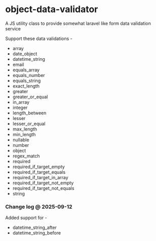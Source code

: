# object-data-validator
A JS utility class to provide somewhat laravel like form data validation service

Support these data validations - 

- array
- date_object
- datetime_string
- email
- equals_array
- equals_number
- equals_string
- exact_length
- greater
- greater_or_equal
- in_array
- integer
- length_between
- lesser
- lesser_or_equal
- max_length
- min_length
- nullable
- number
- object
- regex_match
- required
- required_if_target_empty
- required_if_target_equals
- required_if_target_in_array
- required_if_target_not_empty
- required_if_target_not_equals
- string

### Change log @ 2025-09-12

Added support for -

- datetime_string_after
- datetime_string_before